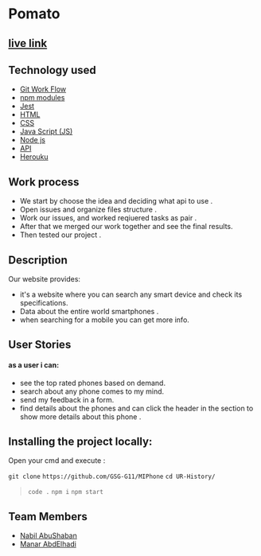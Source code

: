 # Pomato

## [live link](https://pomatoph.herokuapp.com/)

## Technology used
* [Git Work Flow]()
* [npm modules]()
* [Jest]()
* [HTML]()
* [CSS]()
* [Java Script (JS)]()
* [Node js]()
* [API]()
* [Herouku]()

## Work process
- We start by choose the idea and deciding what api to use .
- Open issues and organize files structure .
- Work our issues, and worked reqiuered tasks as pair .
- After that we merged our work together and see the final results.
- Then tested our project . 

## Description
Our website provides:
 * it's a website where you can search any smart device and check its specifications.
* Data about the entire world smartphones .
* when searching for a mobile you can get more info.
## User Stories
#### as a user i can:
* see the top rated phones based on demand.
* search about any phone comes to my mind. 
* send my feedback in a form.
* find details about the phones and can click the header in the section to show more details about this phone  . 



## Installing the project locally:
Open your cmd and execute : 

 ```git clone``` 
 ```https://github.com/GSG-G11/MIPhone```
```cd UR-History/```
> ``` code . ```
> ```npm i```
> ```npm start```

## Team Members
* [Nabil AbuShaban ](https://github.com/nabilramy)
* [Manar AbdElhadi](https://github.com/manar-abed)

